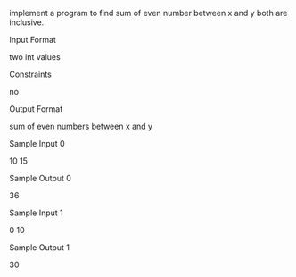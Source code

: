 implement a program to find sum of even number between x and y both are inclusive.

Input Format

two int values

Constraints

no

Output Format

sum of even numbers between x and y

Sample Input 0

10
15

Sample Output 0

36

Sample Input 1

0
10

Sample Output 1

30

